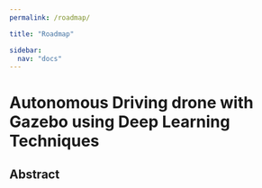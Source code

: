```yaml
---
permalink: /roadmap/

title: "Roadmap"

sidebar:
  nav: "docs"
---
```


# Autonomous Driving drone with Gazebo using Deep Learning Techniques

## Abstract



